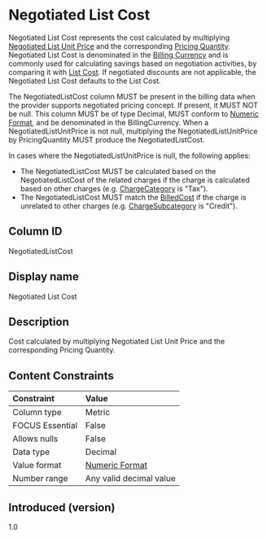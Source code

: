 # Negotiated List Cost

Negotiated List Cost represents the cost calculated by multiplying [Negotiated List Unit Price](#negotiatedlistunitprice) and the corresponding [Pricing Quantity](#pricingquantity). Negotiated List Cost is denominated in the [Billing Currency](#billingcurrency) and is commonly used for calculating savings based on negotiation activities, by comparing it with [List Cost](#listcost). If negotiated discounts are not applicable, the Negotiated List Cost defaults to the List Cost.

The NegotiatedListCost column MUST be present in the billing data when the provider supports negotiated pricing concept. If present, it MUST NOT be null. This column MUST be of type Decimal, MUST conform to [Numeric Format](#numericformat), and be denominated in the BillingCurrency. When a NegotiatedListUnitPrice is not null, multiplying the NegotiatedListUnitPrice by PricingQuantity MUST produce the NegotiatedListCost.

In cases where the NegotiatedListUnitPrice is null, the following applies:

* The NegotiatedListCost MUST be calculated based on the NegotiatedListCost of the related charges if the charge is calculated based on other charges (e.g. [ChargeCategory](#chargecategory) is "Tax").
* The NegotiatedListCost MUST match the [BilledCost](#billedcost) if the charge is unrelated to other charges (e.g. [ChargeSubcategory](#chargesubcategory) is "Credit").

## Column ID

NegotiatedListCost

## Display name

Negotiated List Cost

## Description

Cost calculated by multiplying Negotiated List Unit Price and the corresponding Pricing Quantity.

## Content Constraints

| Constraint      | Value                   |
|:----------------|:------------------------|
| Column type     | Metric                  |
| FOCUS Essential | False                   |
| Allows nulls    | False                   |
| Data type       | Decimal                 |
| Value format    | [Numeric Format](#numericformat) |
| Number range    | Any valid decimal value |

## Introduced (version)

1.0

